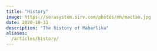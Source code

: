 ```yaml
---
title: "History"
image: https://sorasystem.sirv.com/photos/mh/mactan.jpg
date: 2020-10-31
description: "The history of Maharlika"
aliases:
  /articles/history/
---
```


<!-- The history of Maharlika  -->